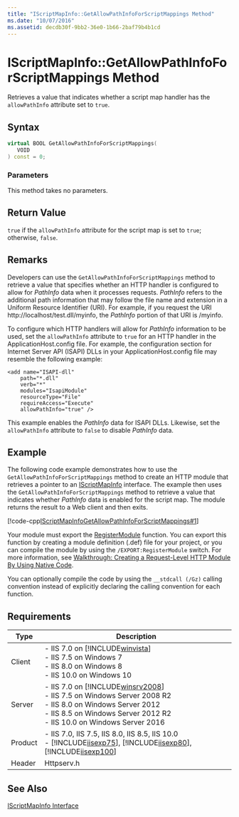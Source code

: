 ```yaml
---
title: "IScriptMapInfo::GetAllowPathInfoForScriptMappings Method"
ms.date: "10/07/2016"
ms.assetid: decdb30f-9bb2-36e0-1b66-2baf79b4b1cd
---
```

# IScriptMapInfo::GetAllowPathInfoForScriptMappings Method
Retrieves a value that indicates whether a script map handler has the `allowPathInfo` attribute set to `true`.  
  
## Syntax  
  
```cpp  
virtual BOOL GetAllowPathInfoForScriptMappings(  
   VOID  
) const = 0;  
```  
  
### Parameters  
 This method takes no parameters.  
  
## Return Value  
 `true` if the `allowPathInfo` attribute for the script map is set to `true`; otherwise, `false`.  
  
## Remarks  
 Developers can use the `GetAllowPathInfoForScriptMappings` method to retrieve a value that specifies whether an HTTP handler is configured to allow for *PathInfo* data when it processes requests. *PathInfo* refers to the additional path information that may follow the file name and extension in a Uniform Resource Identifier (URI). For example, if you request the URI http://localhost/test.dll/myinfo, the *PathInfo* portion of that URI is /myinfo.  
  
 To configure which HTTP handlers will allow for *PathInfo* information to be used, set the `allowPathInfo` attribute to `true` for an HTTP handler in the ApplicationHost.config file. For example, the configuration section for Internet Server API (ISAPI) DLLs in your ApplicationHost.config file may resemble the following example:  
  
```  
<add name="ISAPI-dll"  
    path="*.dll"  
    verb="*"  
    modules="IsapiModule"  
    resourceType="File"  
    requireAccess="Execute"  
    allowPathInfo="true" />  
```  
  
 This example enables the *PathInfo* data for ISAPI DLLs. Likewise, set the `allowPathInfo` attribute to `false` to disable *PathInfo* data.  
  
## Example  
 The following code example demonstrates how to use the `GetAllowPathInfoForScriptMappings` method to create an HTTP module that retrieves a pointer to an [IScriptMapInfo](../../web-development-reference/native-code-api-reference/iscriptmapinfo-interface.md) interface. The example then uses the `GetAllowPathInfoForScriptMappings` method to retrieve a value that indicates whether *PathInfo* data is enabled for the script map. The module returns the result to a Web client and then exits.  
  
 [!code-cpp[IScriptMapInfoGetAllowPathInfoForScriptMappings#1](~/samples/snippets/cpp/VS_Snippets_IIS/IIS7/IScriptMapInfoGetAllowPathInfoForScriptMappings/cpp/IScriptMapInfoGetAllowPathInfoForScriptMappings.cpp#1)]  
  
 Your module must export the [RegisterModule](../../web-development-reference/native-code-api-reference/pfn-registermodule-function.md) function. You can export this function by creating a module definition (.def) file for your project, or you can compile the module by using the `/EXPORT:RegisterModule` switch. For more information, see [Walkthrough: Creating a Request-Level HTTP Module By Using Native Code](../../web-development-reference/native-code-development-overview/walkthrough-creating-a-request-level-http-module-by-using-native-code.md).  
  
 You can optionally compile the code by using the `__stdcall (/Gz)` calling convention instead of explicitly declaring the calling convention for each function.  
  
## Requirements  
  
|Type|Description|  
|----------|-----------------|  
|Client|-   IIS 7.0 on [!INCLUDE[winvista](../../wmi-provider/includes/winvista-md.md)]<br />-   IIS 7.5 on Windows 7<br />-   IIS 8.0 on Windows 8<br />-   IIS 10.0 on Windows 10|  
|Server|-   IIS 7.0 on [!INCLUDE[winsrv2008](../../wmi-provider/includes/winsrv2008-md.md)]<br />-   IIS 7.5 on Windows Server 2008 R2<br />-   IIS 8.0 on Windows Server 2012<br />-   IIS 8.5 on Windows Server 2012 R2<br />-   IIS 10.0 on Windows Server 2016|  
|Product|-   IIS 7.0, IIS 7.5, IIS 8.0, IIS 8.5, IIS 10.0<br />-   [!INCLUDE[iisexp75](../../web-development-reference/native-code-api-reference/includes/iisexp75-md.md)], [!INCLUDE[iisexp80](../../web-development-reference/native-code-api-reference/includes/iisexp80-md.md)], [!INCLUDE[iisexp100](../../web-development-reference/native-code-api-reference/includes/iisexp100-md.md)]|  
|Header|Httpserv.h|  
  
## See Also  
 [IScriptMapInfo Interface](../../web-development-reference/native-code-api-reference/iscriptmapinfo-interface.md)